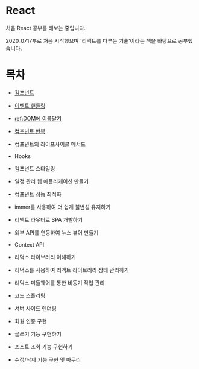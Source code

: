 # React
처음  React 공부를 해보는 중입니다. 

2020_0717부로 처음 시작했으며 '리엑트를 다루는 기술'이라는 책을 바탕으로 공부했습니다.


# 목차
* [컴포넌트](https://github.com/jhoon12/React/tree/master/%EC%BB%B4%ED%8F%AC%EB%84%8C%ED%8A%B8/component)

* [이벤트 핸들링](https://github.com/jhoon12/React_Study/blob/master/%EC%9D%B4%EB%B2%A4%ED%8A%B8%20%ED%95%B8%EB%93%A4%EB%A7%81/event/%EC%9D%B4%EB%B2%A4%ED%8A%B8%20%ED%97%A8%EB%93%A4%EB%A7%81.md)

* [ref:DOM에 이름달기](https://github.com/jhoon12/React_Study/blob/master/ref%2C%20Dom%EC%97%90%20%EC%9D%B4%EB%A6%84%EB%8B%AC%EA%B8%B0/ref/ref%20Dom%EC%97%90%20%EC%9D%B4%EB%A6%84%20%EB%8B%AC%EA%B8%B0.md)

* [컴포넌트 반복](https://github.com/jhoon12/React_Study/blob/master/%EC%BB%B4%ED%8F%AC%EB%84%8C%ED%8A%B8%EC%9D%98%20%EB%B0%98%EB%B3%B5/comporepeat/%EC%BB%B4%ED%8F%AC%EB%84%8C%ED%8A%B8%EC%9D%98%20%EB%B0%98%EB%B3%B5.md)

* 컴포넌트의 라이프사이클 메서드

* Hooks

* 컴포넌트 스타일링

* 일정 관리 웹 애플리케이션 만들기

* 컴포넌트 성능 최적화 

* immer를 사용하여 더 쉽게 불변성 유지하기

* 리엑트 라우터로 SPA 개발하기

* 외부 API를 연동하여 뉴스 뷰어 만들기

* Context API

* 리덕스 라이브러리 이해하기

* 리덕스를 사용하여 리액트 라이브러리 상태 관리하기

* 리덕스 미들웨어를 통한 비동기 작업 관리

* 코드 스플리팅

* 서버 사이드 렌더링

* 회원 인증 구현

* 글쓰기 기능 구현하기

* 포스트 조회 기능 구현하기

* 수정/삭제 기능 구현 및 마무리
